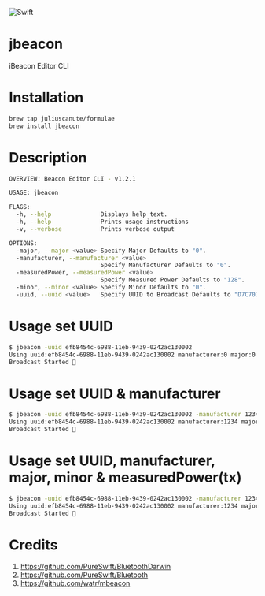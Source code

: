 ![Swift](https://github.com/juliuscanute/jbeacon/workflows/Swift/badge.svg)
# jbeacon
iBeacon Editor CLI

# Installation
```sh
brew tap juliuscanute/formulae
brew install jbeacon
```

# Description
```sh
OVERVIEW: Beacon Editor CLI - v1.2.1

USAGE: jbeacon

FLAGS:
  -h, --help              Displays help text.
  -h, --help              Prints usage instructions
  -v, --verbose           Prints verbose output

OPTIONS:
  -major, --major <value> Specify Major Defaults to "0".
  -manufacturer, --manufacturer <value>
                          Specify Manufacturer Defaults to "0".
  -measuredPower, --measuredPower <value>
                          Specify Measured Power Defaults to "128".
  -minor, --minor <value> Specify Minor Defaults to "0".
  -uuid, --uuid <value>   Specify UUID to Broadcast Defaults to "D7C707AB-9E46-499D-9CB4-C73E15C94E6F"
```

# Usage set UUID
```sh
$ jbeacon -uuid efb8454c-6988-11eb-9439-0242ac130002
Using uuid:efb8454c-6988-11eb-9439-0242ac130002 manufacturer:0 major:0 minor:0 tx:128
Broadcast Started 📶
```

# Usage set UUID & manufacturer
```sh
$ jbeacon -uuid efb8454c-6988-11eb-9439-0242ac130002 -manufacturer 1234
Using uuid:efb8454c-6988-11eb-9439-0242ac130002 manufacturer:1234 major:0 minor:0 tx:128
Broadcast Started 📶
```

# Usage set UUID, manufacturer, major, minor & measuredPower(tx)
```sh
$ jbeacon -uuid efb8454c-6988-11eb-9439-0242ac130002 -manufacturer 1234 -major 1 -minor 2 -measuredPower 128
Using uuid:efb8454c-6988-11eb-9439-0242ac130002 manufacturer:1234 major:1 minor:2 tx:128
Broadcast Started 📶
```

# Credits
1. https://github.com/PureSwift/BluetoothDarwin
2. https://github.com/PureSwift/Bluetooth
3. https://github.com/watr/mbeacon
